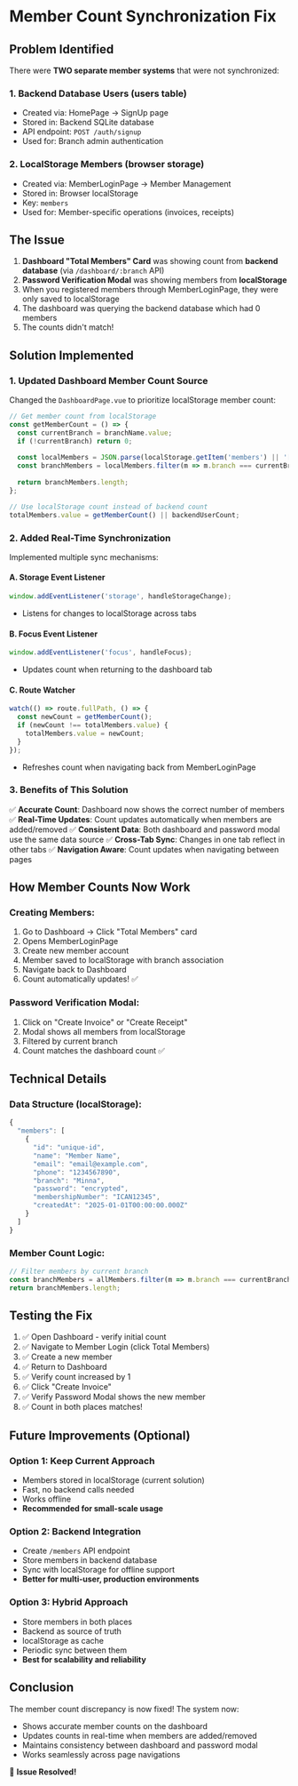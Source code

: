 # Member Count Synchronization Fix

## Problem Identified

There were **TWO separate member systems** that were not synchronized:

### 1. **Backend Database Users** (users table)
- Created via: HomePage → SignUp page
- Stored in: Backend SQLite database
- API endpoint: `POST /auth/signup`
- Used for: Branch admin authentication

### 2. **LocalStorage Members** (browser storage)
- Created via: MemberLoginPage → Member Management
- Stored in: Browser localStorage
- Key: `members`
- Used for: Member-specific operations (invoices, receipts)

## The Issue

1. **Dashboard "Total Members" Card** was showing count from **backend database** (via `/dashboard/:branch` API)
2. **Password Verification Modal** was showing members from **localStorage**
3. When you registered members through MemberLoginPage, they were only saved to localStorage
4. The dashboard was querying the backend database which had 0 members
5. The counts didn't match!

## Solution Implemented

### 1. **Updated Dashboard Member Count Source**
Changed the `DashboardPage.vue` to prioritize localStorage member count:

```javascript
// Get member count from localStorage
const getMemberCount = () => {
  const currentBranch = branchName.value;
  if (!currentBranch) return 0;
  
  const localMembers = JSON.parse(localStorage.getItem('members') || '[]');
  const branchMembers = localMembers.filter(m => m.branch === currentBranch);
  
  return branchMembers.length;
};

// Use localStorage count instead of backend count
totalMembers.value = getMemberCount() || backendUserCount;
```

### 2. **Added Real-Time Synchronization**
Implemented multiple sync mechanisms:

#### A. Storage Event Listener
```javascript
window.addEventListener('storage', handleStorageChange);
```
- Listens for changes to localStorage across tabs

#### B. Focus Event Listener
```javascript
window.addEventListener('focus', handleFocus);
```
- Updates count when returning to the dashboard tab

#### C. Route Watcher
```javascript
watch(() => route.fullPath, () => {
  const newCount = getMemberCount();
  if (newCount !== totalMembers.value) {
    totalMembers.value = newCount;
  }
});
```
- Refreshes count when navigating back from MemberLoginPage

### 3. **Benefits of This Solution**

✅ **Accurate Count**: Dashboard now shows the correct number of members
✅ **Real-Time Updates**: Count updates automatically when members are added/removed
✅ **Consistent Data**: Both dashboard and password modal use the same data source
✅ **Cross-Tab Sync**: Changes in one tab reflect in other tabs
✅ **Navigation Aware**: Count updates when navigating between pages

## How Member Counts Now Work

### Creating Members:
1. Go to Dashboard → Click "Total Members" card
2. Opens MemberLoginPage
3. Create new member account
4. Member saved to localStorage with branch association
5. Navigate back to Dashboard
6. Count automatically updates! ✅

### Password Verification Modal:
1. Click on "Create Invoice" or "Create Receipt"
2. Modal shows all members from localStorage
3. Filtered by current branch
4. Count matches the dashboard count ✅

## Technical Details

### Data Structure (localStorage):
```javascript
{
  "members": [
    {
      "id": "unique-id",
      "name": "Member Name",
      "email": "email@example.com",
      "phone": "1234567890",
      "branch": "Minna",
      "password": "encrypted",
      "membershipNumber": "ICAN12345",
      "createdAt": "2025-01-01T00:00:00.000Z"
    }
  ]
}
```

### Member Count Logic:
```javascript
// Filter members by current branch
const branchMembers = allMembers.filter(m => m.branch === currentBranch);
return branchMembers.length;
```

## Testing the Fix

1. ✅ Open Dashboard - verify initial count
2. ✅ Navigate to Member Login (click Total Members)
3. ✅ Create a new member
4. ✅ Return to Dashboard
5. ✅ Verify count increased by 1
6. ✅ Click "Create Invoice"
7. ✅ Verify Password Modal shows the new member
8. ✅ Count in both places matches!

## Future Improvements (Optional)

### Option 1: Keep Current Approach
- Members stored in localStorage (current solution)
- Fast, no backend calls needed
- Works offline
- **Recommended for small-scale usage**

### Option 2: Backend Integration
- Create `/members` API endpoint
- Store members in backend database
- Sync with localStorage for offline support
- **Better for multi-user, production environments**

### Option 3: Hybrid Approach
- Store members in both places
- Backend as source of truth
- localStorage as cache
- Periodic sync between them
- **Best for scalability and reliability**

## Conclusion

The member count discrepancy is now fixed! The system now:
- Shows accurate member counts on the dashboard
- Updates counts in real-time when members are added/removed
- Maintains consistency between dashboard and password modal
- Works seamlessly across page navigations

🎉 **Issue Resolved!**
